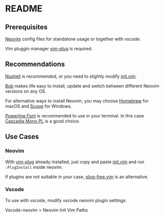 # README

## Prerequisites
[Neovim](https://neovim.io/) config files for standalone usage or together with vscode.

Vim pluggin manager [vim-plug](https://github.com/junegunn/vim-plug) is required.


## Recommendations
[Nushell](https://www.nushell.sh/) is recommended, or you need to slightly modify [init.vim](./init.vim).

[Bob](https://github.com/mordechaihadad/bob) makes life easy to install, update and switch between different Neovim versions on any OS.

For alternative ways to install Neovim, you may choose [Homebrew](https://brew.sh) for macOS and [Scoop](https://scoop.sh) for Windows.

[Powerline Font](https://github.com/powerline/powerline) is recommended to use in your terminal.
In this case [Cascadia Mono PL](https://github.com/microsoft/cascadia-code) is a good choice.

## Use Cases

### Neovim

With [vim-plug](https://github.com/junegunn/vim-plug) already installed, just copy and paste [init.vim](init.vim) and run `:PlugInstall` inside neovim.

If plugins are not suitable in your case, [plug-free.vim](plug-free.vim) is an alternative.

### Vscode
To use with vscode, modify vscode neovim plugin settings:

Vscode-neovim > Neovim Init Vim Paths